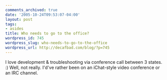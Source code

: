 ```yaml
---
comments_archived: true
date: '2005-10-24T09:53:07-04:00'
layout: post
tags:
- asides
title: Who needs to go to the office?
wordpress_id: 745
wordpress_slug: who-needs-to-go-to-the-office
wordpress_url: http://decafbad.com/blog/?p=745
---
```

I love development & troubleshooting via conference call between 3 states.   :)  Well, not really.  I'd've rather been on an iChat-style video conference or an IRC channel.

